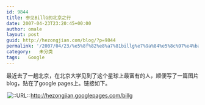 ```yaml
---
id: 9844
title: 参见BillG的北京之行
date: 2007-04-23T23:20:45+00:00
author: omale
layout: post
guid: http://hezongjian.com/blog/?p=9844
permalink: '/2007/04/23/%e5%8f%82%e8%a7%81billg%e7%9a%84%e5%8c%97%e4%ba%ac%e4%b9%8b%e8%a1%8c/'
category:   未分类  
tags:   Google
---
```

最近去了一趟北京，在北京大学见到了这个星球上最富有的人，顺便写了一篇图片blog，贴在了google&nbsp;pages上。链接如下。

<img src=http://style.blogcn.com/blogcnpage/style/images/images/aurl.gif align=absbottom hspace=2 alt='::URL::' border=0><a href='http://hezongjian.googlepages.com/billg' target=_blank>http://hezongjian.googlepages.com/billg</a>